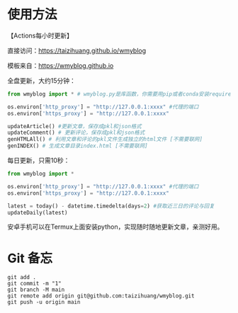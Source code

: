 # 使用方法

【Actions每小时更新】

直接访问：https://taizihuang.github.io/wmyblog

模板来自：https://wmyblog.github.io



全盘更新，大约15分钟：

```python
from wmyblog import * # wmyblog.py是库函数，你需要用pip或者conda安装requirements.txt内的依赖

os.environ['http_proxy'] = "http://127.0.0.1:xxxx" #代理的端口
os.environ['https_proxy'] = "http://127.0.0.1:xxxx"

updateArticle() #更新文章，保存成pkl和json格式
updateComment() # 更新评论，保存成pkl和json格式
genHTMLAll() # 利用文章和评论的pkl文件生成独立的html文件 [不需要联网]
genINDEX() # 生成文章目录index.html [不需要联网]
```

每日更新，只需10秒：

```python
from wmyblog import *

os.environ['http_proxy'] = "http://127.0.0.1:xxxx" #代理的端口
os.environ['https_proxy'] = "http://127.0.0.1:xxxx"

latest = today() - datetime.timedelta(days=2) #获取近三日的评论与回复
updateDaily(latest) 
```

安卓手机可以在Termux上面安装python，实现随时随地更新文章，亲测好用。



# Git 备忘

```
git add .
git commit -m "1"
git branch -M main
git remote add origin git@github.com:taizihuang/wmyblog.git
git push -u origin main
```
